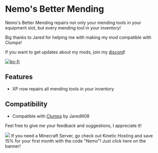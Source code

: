 # Nemo's Better Mending 

Nemo's Better Mending repairs not only your mending tools in your equipment slot, 
but every mending tool in your inventory!

Big thanks to Jared for helping me with making my mod compatible with Clumps!

If you want to get updates about my mods, join my [discord](https://discord.com/invite/yxs9dga)!

[![ko-fi](https://ko-fi.com/img/githubbutton_sm.svg)](https://ko-fi.com/J3J5UXAPK)

## Features
- XP now repairs all mending tools in your inventory

## Compatibility
- Compatible with [Clumps](https://www.curseforge.com/minecraft/mc-mods/clumps) by Jaredlll08

Feel free to give me your feedback and suggestions, I appreciate it!

[![](https://imgur.com/lguE51t.png)](https://billing.kinetichosting.net/aff.php?aff=679)
If you need a Minecraft Server, go check out Kinetic Hosting and save 15% for your first month with the code "Nemo"! Just click here on the banner!